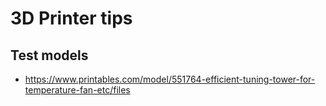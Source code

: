# 3D Printer tips

## Test models

- https://www.printables.com/model/551764-efficient-tuning-tower-for-temperature-fan-etc/files
